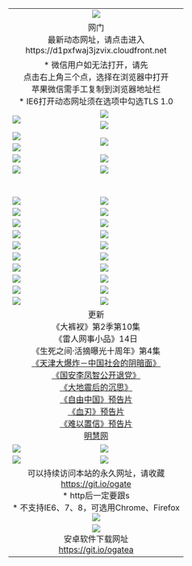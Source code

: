 ﻿<table>
  <tr></tr>
  <tr><td colspan=2 align=center><img src="https://cloud.githubusercontent.com/assets/11880933/13434984/f430fae2-e012-11e5-814f-c2df1e82b247.jpg" /></td></tr>
  <tr><td colspan=2 align=center>网门<br>最新动态网址，请点击进入
<br>https://d1pxfwaj3jzvix.cloudfront.net
    </td>
  </tr>
  <tr>
    <td colspan=2 align=center>* 微信用户如无法打开，请先<br>点击右上角三个点，选择在浏览器中打开<br>苹果微信需手工复制到浏览器地址栏
    <br>* IE6打开动态网址须在选项中勾选TLS 1.0</td>
  </tr>
  <tr>
    <td rowspan=2><a href="https://d1pxfwaj3jzvix.cloudfront.net/ogUP.aspx?name=11DKC.mp4&list=11DKC" target="_blank"><img src="https://d1pxfwaj3jzvix.cloudfront.net/Up/11DKC1.jpg" /></a></td> 
    <td><div><a href="https://d1pxfwaj3jzvix.cloudfront.net/ogUP.aspx?name=LRWS.mp4&list=LRWS" target="_blank"><img src="https://d1pxfwaj3jzvix.cloudfront.net/Up/LRWS.jpg" /></a></td>
   </tr>
  <tr>
    <td><a href="https://d1pxfwaj3jzvix.cloudfront.net/ogNiceVedio.aspx" target="_blank"><img src="https://d1pxfwaj3jzvix.cloudfront.net/Up/11TGKDY.jpg" /></a></td>
  </tr>
  <tr>
    <td><a href="https://d1pxfwaj3jzvix.cloudfront.net/ogUP.aspx?name=JQR.mp4&count=2" target="_blank"><img src="https://d1pxfwaj3jzvix.cloudfront.net/Up/JQR.jpg" /></a></td>   
    <td rowspan=2><a href="https://d1pxfwaj3jzvix.cloudfront.net/ogUP.aspx?name=JP.mp4&count=9" target="_blank"><img src="https://d1pxfwaj3jzvix.cloudfront.net/Up/JP.jpg" /></td>
  </tr>
  <tr>
    <td><a href="https://d1pxfwaj3jzvix.cloudfront.net/ogUP.aspx?name=WH.mp4" target="_blank"><img src="https://d1pxfwaj3jzvix.cloudfront.net/Up/WH.jpg" /></a></td>
  </tr>
  <tr>
    <td><a href="https://d1pxfwaj3jzvix.cloudfront.net/ogUP.aspx?name=SSZJ.mp4&list=SSZJ" target="_blank"><img src="https://d1pxfwaj3jzvix.cloudfront.net/Up/SSZJ.jpg" /></a></td>
    <td><a href="https://d1pxfwaj3jzvix.cloudfront.net/ogUP.aspx?name=1XQK.mp4&count=13" target="_blank"><img src="https://d1pxfwaj3jzvix.cloudfront.net/Up/1XQK.jpg" /></a</td>
  </tr>
  <tr>
    <td><a href="https://d1pxfwaj3jzvix.cloudfront.net/ogUP.aspx?name=ZY.mp4&count=2015:16" target="_blank"><img src="https://d1pxfwaj3jzvix.cloudfront.net/Up/ZY.jpg" /></a</td>
    <td><a href="https://d1pxfwaj3jzvix.cloudfront.net/ogUP.aspx?name=XTFY.mp4&count=B:2,A:24" target="_blank"><img src="https://d1pxfwaj3jzvix.cloudfront.net/Up/XTFY.jpg" /></a></td>
  </tr>
  <!--tr>
    <td><a href="https://d1pxfwaj3jzvix.cloudfront.net/ogUP.aspx?name=1LYF.mp4&count=2" target="_blank"><img src="https://cloud.githubusercontent.com/assets/11880933/13720279/6f16eb48-e83f-11e5-9556-90e9d1e24d09.jpg" /></a></td>
    <td><a href="https://d1pxfwaj3jzvix.cloudfront.net/ogUP.aspx?name=1ZGC.mp4&count=6" target="_blank"><img src="https://cloud.githubusercontent.com/assets/11880933/13720281/7e0c9044-e83f-11e5-915d-d63d593fef21.jpg" /></a></td>
  </tr>
  <tr>
    <td><a href="https://d1pxfwaj3jzvix.cloudfront.net/ogUP.aspx?name=1ZKM.mp4&count=3&current=3" target="_blank"><img src="https://cloud.githubusercontent.com/assets/11880933/13720283/858f1954-e83f-11e5-800b-94708d4ce09e.jpg" /></a></td>  
    <td><a href="https://d1pxfwaj3jzvix.cloudfront.net/ogUP.aspx?name=1WWY.mp4&count=6&current=6" target="_blank"><img src="https://cloud.githubusercontent.com/assets/11880933/13720286/8fb0ffa6-e83f-11e5-8873-bfd1abd9ad97.jpg" /></a></td>
  </tr>
  <tr>
    <td><a href="https://d1pxfwaj3jzvix.cloudfront.net/ogUP.aspx?name=10JGY.mp4&count=3" target="_blank"><img src="https://cloud.githubusercontent.com/assets/11880933/13720287/99e41986-e83f-11e5-9be2-70cc7ff44cf6.jpg" /></a></td>
    <td><a href="https://d1pxfwaj3jzvix.cloudfront.net/ogUP.aspx?name=10CYS.mp4&count=2" target="_blank"><img src="https://cloud.githubusercontent.com/assets/11880933/13720292/a531a128-e83f-11e5-88ec-42f8d394e971.jpg" /></a></td>
  </tr-->
  <tr height="40">
  </tr>
  <tr>
    <td><a href="https://d1pxfwaj3jzvix.cloudfront.net/ogUP.aspx?name=4SQQ.mp4&list=4SQQ" target="_blank"><img src="https://d1pxfwaj3jzvix.cloudfront.net/Up/4SQQ0.jpg"/></a></td>
    <td><a href="https://d1pxfwaj3jzvix.cloudfront.net/ogUP.aspx?name=4SHQ.mp4&list=4SHQ" target="_blank"><img src="https://d1pxfwaj3jzvix.cloudfront.net/Up/4SHQ0.jpg"/></a></td>
  </tr>
  <tr>
    <td><a href="https://d1pxfwaj3jzvix.cloudfront.net/ogUP.aspx?name=4SZG.mp4&list=4SZG" target="_blank"><img src="https://d1pxfwaj3jzvix.cloudfront.net/Up/4SZG0.jpg"/></a></td>
    <td><a href="https://d1pxfwaj3jzvix.cloudfront.net/ogUP.aspx?name=4SDJ.mp4&list=4SDJ" target="_blank"><img src="https://d1pxfwaj3jzvix.cloudfront.net/Up/4SDJ0.jpg"/></a></td>
  </tr>
  <tr>
    <td><a href="https://d1pxfwaj3jzvix.cloudfront.net/ogUP.aspx?name=4SGX.mp4&list=4SGX" target="_blank"><img src="https://d1pxfwaj3jzvix.cloudfront.net/Up/4SGX0.jpg"/></a></td>
    <td><a href="https://d1pxfwaj3jzvix.cloudfront.net/ogUP.aspx?name=4SHD.mp4&list=4SHD" target="_blank"><img src="https://d1pxfwaj3jzvix.cloudfront.net/Up/4SHD0.jpg"/></a></td>
  </tr>
  <tr>
    <td><a href="https://d1pxfwaj3jzvix.cloudfront.net/ogUP.aspx?name=4CTX.mp4&list=4CTX" target="_blank"><img src="https://d1pxfwaj3jzvix.cloudfront.net/Up/4CTX0.jpg"/></a></td>
    <td><a href="https://d1pxfwaj3jzvix.cloudfront.net/ogUP.aspx?name=4CWZ.mp4&list=4CWZ" target="_blank"><img src="https://d1pxfwaj3jzvix.cloudfront.net/Up/4CWZ0.jpg"/></a></td>
  </tr>
  <tr>
    <td><a href="https://d1pxfwaj3jzvix.cloudfront.net/onUP.aspx?name=https://d1qhweuvr3wm0g.cloudfront.net/" target="_blank"><img src="https://d1pxfwaj3jzvix.cloudfront.net/Up/0DTW.jpg"/></a></td>
    <td><a href="https://d1pxfwaj3jzvix.cloudfront.net/onUP.aspx?name=https://d240ns8up8earz.cloudfront.net/acenter/" target="_blank"><img src="https://d1pxfwaj3jzvix.cloudfront.net/Up/0TDW.jpg" /></a></td>
  </tr>
  <tr>
    <td><a href="https://d1pxfwaj3jzvix.cloudfront.net/onUP.aspx?name=https://d4508d6vomz2p.cloudfront.net/gb/nsc413.htm" target="_blank"><img src="https://d1pxfwaj3jzvix.cloudfront.net/Up/0DJY.jpg" /></a></td>
    <td><a href="https://d1pxfwaj3jzvix.cloudfront.net/onUP.aspx?name=https://d3bxwq7vzudb5l.cloudfront.net/xtr/gb/prog204.html" target="_blank"><img src="https://d1pxfwaj3jzvix.cloudfront.net/Up/0XTR.jpg" /></a></td>
  </tr>
  <tr>
    <td><a href="https://d1pxfwaj3jzvix.cloudfront.net/onUP.aspx?name=https://d3aj00iefsmfgc.cloudfront.net/" target="_blank"><img src="https://d1pxfwaj3jzvix.cloudfront.net/Up/0MHW.jpg" /></a></td>
    <td><a href="https://d1pxfwaj3jzvix.cloudfront.net/onUP.aspx?name=https://d1sbg9daat0zu5.cloudfront.net/" target="_blank"><img src="https://d1pxfwaj3jzvix.cloudfront.net/Up/0ZJW.jpg" /></a></td>
  </tr>
  <tr>
    <td><a href="https://d1pxfwaj3jzvix.cloudfront.net/ogUP.aspx?name=0FG.zip" target="_blank"><img src="https://d1pxfwaj3jzvix.cloudfront.net/Up/0FG.jpg" /></a></td>
    <td><a href="https://d1pxfwaj3jzvix.cloudfront.net/ogUP.aspx?name=0FGA.apk" target="_blank"><img src="https://d1pxfwaj3jzvix.cloudfront.net/Up/0FGA.jpg" /></a></td>
  </tr>
  <tr>
    <td><a href="https://d1pxfwaj3jzvix.cloudfront.net/ogUP.aspx?name=0U.zip" target="_blank"><img src="https://d1pxfwaj3jzvix.cloudfront.net/Up/0U.jpg" /></a></td>
    <td><a href="https://d1pxfwaj3jzvix.cloudfront.net/ogUP.aspx?name=0UA.apk" target="_blank"><img src="https://d1pxfwaj3jzvix.cloudfront.net/Up/0UA.jpg" /></a></td>
  </tr>
  <tr>
    <td><a href="https://d1pxfwaj3jzvix.cloudfront.net/ogUP.aspx?name=0iPPOTV.zip" target="_blank"><img src="https://d1pxfwaj3jzvix.cloudfront.net/Up/0iPPOTV.jpg" /></a></td>
    <td><a href="https://d1pxfwaj3jzvix.cloudfront.net/ogUP.aspx?name=0iNTD.apk" target="_blank"><img src="https://d1pxfwaj3jzvix.cloudfront.net/Up/0iNTD.jpg" /></a></td>
  </tr>
  <tr>
    <td colspan=2 align=center>更新<br>
      《大裤衩》第2季第10集<br>
      《雷人网事小品》14日<br>
      《生死之间·活摘曝光十周年》第4集</a><br>
      <a href="https://d1pxfwaj3jzvix.cloudfront.net/ogUP.aspx?name=4TJDBZ.mp4" target="_blank">《天津大爆炸－中国社会的阴暗面》</a><br>
      <a href="https://d1pxfwaj3jzvix.cloudfront.net/ogUP.aspx?name=4LFZ.mp4" target="_blank">《国安李凤智公开退党》</a><br>
      <a href="https://d1pxfwaj3jzvix.cloudfront.net/ogUP.aspx?name=4DDZHDCS.mp4" target="_blank">《大地震后的沉思》</a><br>
      <a href="https://d1pxfwaj3jzvix.cloudfront.net/ogUP.aspx?name=11ZYZG0.mp4" target="_blank">《自由中国》预告片</a><br>
      <a href="https://d1pxfwaj3jzvix.cloudfront.net/ogUP.aspx?name=11XR.mp4" target="_blank">《血刃》预告片</a><br>
      <a href="https://d1pxfwaj3jzvix.cloudfront.net/ogUP.aspx?name=11NYZX.mp4&count=2" target="_blank">《难以置信》预告片</a><br>
      <a href="https://d1pxfwaj3jzvix.cloudfront.net/onUP.aspx?name=https://www.minghui.org/" target="_blank">明慧网</a></td>
    </td>
  </tr>
  <tr>
    <td><a href="https://d1pxfwaj3jzvix.cloudfront.net/ogNice.aspx" target="_blank"><img src="https://cloud.githubusercontent.com/assets/11880933/13720378/f84bb392-e841-11e5-8739-815049dd6ff8.jpg" /></a></td>
    <td><a href="https://d1pxfwaj3jzvix.cloudfront.net/onCO.aspx?ob=600%E4%BA%8B%E7%89%A9&op=%E5%A2%9E%E5%88%A0%E6%94%B9&args=WH1~%23%E7%B1%BB%E5%9E%8B6%E6%96%B0%E9%97%BB%7c%23%E7%B1%BB%E5%9E%8B6%E8%AF%84%E8%AE%BA&mode=" target="_blank"><img src="https://cloud.githubusercontent.com/assets/11880933/13720380/04d76a16-e842-11e5-8833-e627daa88802.jpg" /></a></td> 
  </tr>
  <tr>
    <td><a href="https://d1pxfwaj3jzvix.cloudfront.net/ogDY.aspx" target="_blank"><img src="https://cloud.githubusercontent.com/assets/11880933/13720384/11817090-e842-11e5-9571-7dc2f1af9f42.jpg" /></a></td>
    <td><a href="https://d1pxfwaj3jzvix.cloudfront.net/ogST.aspx" target="_blank"><img src="https://cloud.githubusercontent.com/assets/11880933/13720385/1467ea3c-e842-11e5-86df-c96c9a556aaf.jpg" /></a></td> 
  </tr>
  <!--tr>
    <td colspan=2 align=center>
      <微信可扫描以下临时二维码<br/>https://bit.ly/1mBQHW8<br/><a href="https://d1pxfwaj3jzvix.cloudfront.net/Up/0WMGDL3.png" target="_blank"><img src="https://d1pxfwaj3jzvix.cloudfront.net/Up/0WMGD3.png"/></a>
  </tr-->
  <tr>
    <td colspan=2 align=center>可以持续访问本站的永久网址，请收藏<br/><a href="https://git.io/ogate" target="_blank">https://git.io/ogate</a><br/>* http后一定要跟s<br/>* 不支持IE6、7、8，可选用Chrome、Firefox<br/><a href="https://d1pxfwaj3jzvix.cloudfront.net/Up/0WMGDL2.png" target="_blank"><img src="https://d1pxfwaj3jzvix.cloudfront.net/Up/0WMGD2.png"/></a></td>
  </tr>
  <tr>
    <td colspan=2 align=center><a href="https://d1pxfwaj3jzvix.cloudfront.net/ogUP.aspx?name=0oGate.apk" target="_blank"><img src="https://cloud.githubusercontent.com/assets/11880933/13720399/75e143ee-e842-11e5-9f0a-1421f423c80f.jpg" /></a><br>安卓软件下载网址<br><a href="https://git.io/ogatea">https://git.io/ogatea</a></td>
  </tr>
  <!--tr>
    <td colspan=2 align=center>可能失效的动态网址
    </td>
  </tr-->
</table>
